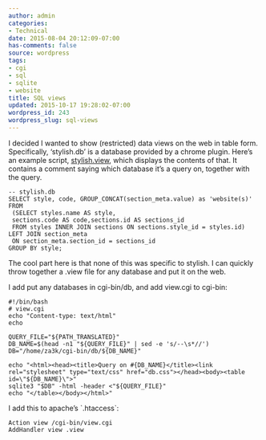 ```yaml
---
author: admin
categories:
- Technical
date: 2015-08-04 20:12:09-07:00
has-comments: false
source: wordpress
tags:
- cgi
- sql
- sqlite
- website
title: SQL views
updated: 2015-10-17 19:28:02-07:00
wordpress_id: 243
wordpress_slug: sql-views
---
```

I decided I wanted to show (restricted) data views on the web in table form. Specifically, ‘stylish.db’ is a database provided by a chrome plugin. Here’s an example script, [stylish.view](https://za3k.com/stylish.view), which displays the contents of that. It contains a comment saying which database it’s a query on, together with the query.

```
-- stylish.db
SELECT style, code, GROUP_CONCAT(section_meta.value) as 'website(s)' FROM
 (SELECT styles.name AS style,
 sections.code AS code,sections.id AS sections_id
 FROM styles INNER JOIN sections ON sections.style_id = styles.id)
LEFT JOIN section_meta
 ON section_meta.section_id = sections_id
GROUP BY style;
```

The cool part here is that none of this was specific to stylish. I can quickly throw together a .view file for any database and put it on the web.

I add put any databases in cgi-bin/db, and add view.cgi to cgi-bin:

```
#!/bin/bash
# view.cgi
echo "Content-type: text/html"
echo

QUERY_FILE="${PATH_TRANSLATED}"
DB_NAME=$(head -n1 "${QUERY_FILE}" | sed -e 's/--\s*//')
DB="/home/za3k/cgi-bin/db/${DB_NAME}"

echo "<html><head><title>Query on #{DB_NAME}</title><link rel="stylesheet" type="text/css" href="db.css"></head><body><table id=\"${DB_NAME}\">"
sqlite3 "$DB" -html -header <"${QUERY_FILE}"
echo "</table></body></html>"
```

I add this to apache’s \`.htaccess\`:

```
Action view /cgi-bin/view.cgi
AddHandler view .view
```
